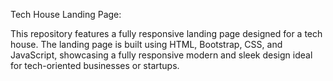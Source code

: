 Tech House Landing Page:

This repository features a fully responsive landing page designed for a tech house. The landing page is built using HTML, Bootstrap, CSS, and JavaScript, showcasing a fully responsive modern and sleek design ideal for tech-oriented businesses or startups.
